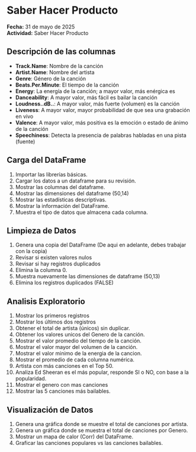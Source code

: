 # Saber Hacer Producto

**Fecha:** 31 de mayo de 2025  
**Actividad:** Saber Hacer Producto  

## Descripción de las columnas

- **Track.Name**: Nombre de la canción  
- **Artist.Name**: Nombre del artista  
- **Genre**: Género de la canción  
- **Beats.Per.Minute**: El tiempo de la canción  
- **Energy**: La energía de la canción; a mayor valor, más enérgica es  
- **Danceability**: A mayor valor, más fácil es bailar la canción  
- **Loudness..dB..**: A mayor valor, más fuerte (volumen) es la canción  
- **Liveness**: A mayor valor, mayor probabilidad de que sea una grabación en vivo  
- **Valence**: A mayor valor, más positiva es la emoción o estado de ánimo de la canción  
- **Speechiness**: Detecta la presencia de palabras habladas en una pista (fuente)

## Carga del DataFrame
1. Importar las librerías básicas.  
2. Cargar los datos a un dataframe para su revisión.  
3. Mostrar las columnas del dataframe.  
4. Mostrar las dimensiones del dataframe (50,14)
5. Mostrar las estadísticas descriptivas.
6. Mostrar la información del DataFrame.
7. Muestra el tipo de datos que almacena cada columna.

## Limpieza de Datos
1. Genera una copia del DataFrame (De aqui en adelante, debes trabajar con la copia)
2. Revisar si existen valores nulos
3. Revisar si hay registros duplicados
4. Elimina la columna 0.
5. Muestra nuevamente las dimensiones de dataframe (50,13)
6. Elimina los registros duplicados (FALSE)

## Analisis Exploratorio
1. Mostrar los primeros registros
2. Mostrar los últimos dos registros
3. Obtener el total de artista (únicos) sin duplicar.
4. Obtener los valores unicos del Genero de la canción.
5. Mostrar el valor promedio del tiempo de la canción.
6. Mostrar el valor mayor del volumen de la canción.
7. Mostrar el valor minimo de la energia de la cancion.
8. Mostrar el promedio de cada columna numérica.
9. Artista con más canciones en el Top 50.
10. Analiza Ed Sheeran es el más popular, responde SI o NO, con base a la popularidad.
11. Mostrar el genero con mas canciones
12. Mostrar las 5 canciones más bailables.

## Visualización de Datos
1. Genera una gráfica donde se muestre el total de canciones por artista.
2. Genera un gráfica donde se muestra el total de canciones por Genero.
3. Mostrar un mapa de calor (Corr) del DataFrame.
4. Graficar las canciones populares vs las canciones bailables.
   
